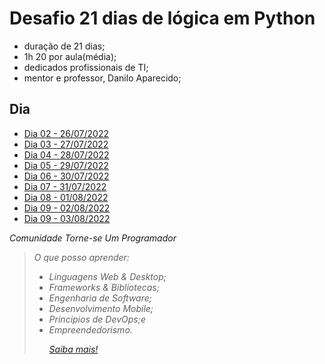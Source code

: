 # Desafio 21 dias de lógica em Python
- duração de 21 dias;
- 1h 20 por aula(média);
- dedicados profissionais de TI;
- mentor e professor, Danilo Aparecido;

## Dia
- [Dia 02 - 26/07/2022](aulas/02)
- [Dia 03 - 27/07/2022](aulas/03)
- [Dia 04 - 28/07/2022](aulas/04)
- [Dia 05 - 29/07/2022](aulas/05)
- [Dia 06 - 30/07/2022](aulas/06)
- [Dia 07 - 31/07/2022](aulas/07)
- [Dia 08 - 01/08/2022](aulas/08)
- [Dia 09 - 02/08/2022](aulas/09)
- [Dia 09 - 03/08/2022](aulas/10)

<i> Comunidade Torne-se Um Programador
>O que posso aprender:
>- Linguagens Web & Desktop;
>- Frameworks & Bibliotecas;
>- Engenharia de Software;
>- Desenvolvimento Mobile;
>- Principios de DevOps;e
>- Empreendedorismo.<p>
>[Saiba mais!](http://cursos.torneseumprogramador.com.br/?ref=V71802991F)






